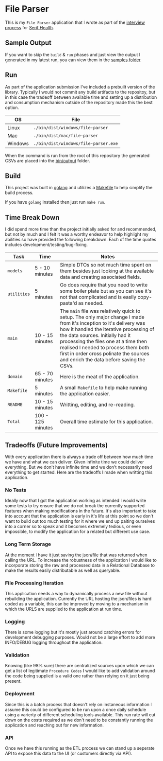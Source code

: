 # File Parser

This is my `File Parser` application that I wrote as part of the [interview process](https://github.com/serif-health/takehome) for [Serif Health](https://www.serifhealth.com/).

## Sample Output

If you want to skip the `build` & `run` phases and just view the output I generated in my latest run, you can view them in the [samples folder](./bin/samples).

## Run

As part of the application submission I've included a prebuilt version of the library. Typically I would not commit any build artifacts to the repositoy, but in this case the tradeoff between available time and setting up a distribution and consumption mechanism outside of the repository made this the best option.

| OS | File |
| --- | --- |
| Linux | `./bin/dist/windows/file-parser` |
| Mac | `./bin/dist/mac/file-parser` |
| Windows | `./bin/dist/windows/file-parser.exe` |

When the command is run from the root of this repository the generated CSVs are placed into the [bin/output](./bin/output/) folder.

## Build

This project was built in [golang](https://go.dev/doc/install) and utilizes a [Makefile](https://www.gnu.org/software/make/manual/make.html) to help simplify the build process.

If you have `golang` installed then just run `make run`.

## Time Break Down

I did spend more time than the project initially asked for and recommended, but not by much and I felt it was a worthy endeavor to help highlight my abilities so have provided the following breakdown. Each of the time quotes includes development/testing/bug-fixing.

| Task | Time | Notes |
|---|---|---|
| `models` | 5 - 10 minutes | Simple DTOs so not much time spent on them besides just looking at the available data and creating associated fields. |
| `utilities` | 5 minutes | Go does require that you need to write some boiler plate but as you can see it's not that complicated and is easily copy-pasta'd as needed. |
| `main` | 10 - 15 minutes | The `main` file was relatively quick to setup. The only major change I made from it's inception to it's delivery was how it handled the iterative processing of the data sources. Initially had it processing the files one at a time then realised I needed to process them both first in order cross polinate the sources and enrich the data before saving the CSVs. |
| `domain` | 65 - 70 minutes | Here is the meat of the application. |
| `Makefile` | 5 minutes | A small `Makefile` to help make running the application easier. |
| `README` | 10 - 15 minutes | Writting, editing, and re-reading. |
| `Total` | 100 - 125 minutes | Overall time estimate for this application. |

## Tradeoffs (Future Improvements)

With every application there is always a trade off between how much time we have and what we can deliver. Given infinite time we could deliver everything. But we don't have infinite time and we don't necessarily need everything to get started. Here are the tradeoffs I made when writting this application. 

### No Tests

Ideally now that I got the application working as intended I would write some tests to try ensure that we do not break the currently supported features when making modifications in the future. It's also important to take into account that the application is early in it's life at this point so we don't want to build out too much testing for it where we end up paiting ourselves into a corner so to speak and it becomes extremely tedious, or even impossible, to modify the application for a related but different use case.  

### Long Term Storage

At the moment I have it just saving the json/file that was returned when calling the URL. To increase the robustness of the application I would like to incorporate storing the raw and processed data in a Relational Database to make the results easily distributable as well as queryable.

### File Processing Iteration

This application needs a way to dynamically process a new file without rebuilding the application. Currently the URL hosting the json/files is hard coded as a variable, this can be improved by moving to a mechanism in which the URLS are supplied to the application at run time.

### Logging

There is some logging but it's mostly just around catching errors for development debugging purposes. Would not be a large effort to add more INFO/DEBUG logging throughout the application. 

### Validation

Knowing (like 98% sure) there are centralized sources upon which we can get a list of legitimate `Procedure Codes` I would like to add validation around the code being supplied is a valid one rather than relying on it just being present. 

### Deployment

Since this is a batch process that doesn't rely on instaneous information I assume this could be configured to be run upon a once daily schedule using a varierty of different scheduling tools available. This run rate will cut down on the costs required as we don't need to be constantly running the application and reaching out for new information. 

### API

Once we have this running as the ETL process we can stand up a seperate API to expose this data to the UI (or customers directly via API).

